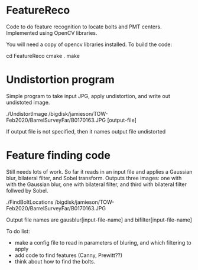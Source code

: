 # FeatureReco

Code to do feature recognition to locate bolts and PMT centers.  Implemented using OpenCV libraries.

You will need a copy of opencv libraries installed.  To build the code:

cd FeatureReco
cmake .
make


# Undistortion program

Simple program to take input JPG, apply undistortion, and write out undistoted image.

./UndistortImage /bigdisk/jamieson/TOW-Feb2020/BarrelSurveyFar/B0170163.JPG [output-file]

If output file is not specified, then it names output file undistorted<input-file-name>

# Feature finding code

Still needs lots of work.  So far it reads in an input file and applies a Gaussian blur, bilateral filter, and Sobel transform.  Outputs three images: one with with the Gaussian blur, one with bilateral filter, and third with bilateral filter follwed by Sobel.

./FindBoltLocations /bigdisk/jamieson/TOW-Feb2020/BarrelSurveyFar/B0170163.JPG 

Output file names are gausblur[input-file-name] and bifilter[input-file-name]

To do list:
* make a config file to read in parameters of bluring, and which filtering to apply
* add code to find features (Canny, Prewitt??)
* think about how to find the bolts.







